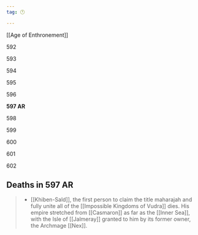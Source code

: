 ```yaml
---
tag: 🕛

---
```

[[Age of Enthronement]]


592

593

594

595

596

**597 AR**

598

599

600

601

602



## Deaths in 597 AR

>  - [[Khiben-Sald]], the first person to claim the title maharajah and fully unite all of the [[Impossible Kingdoms of Vudra]] dies. His empire stretched from [[Casmaron]] as far as the [[Inner Sea]], with the Isle of [[Jalmeray]] granted to him by its former owner, the Archmage [[Nex]].






